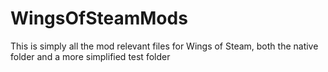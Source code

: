 # WingsOfSteamMods

This is simply all the mod relevant files for Wings of Steam, both the native folder and a more simplified test folder
